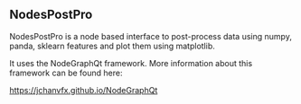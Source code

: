 ## NodesPostPro

NodesPostPro is a node based interface to post-process data using numpy, panda, sklearn features and plot them using matplotlib.

It uses the NodeGraphQt framework. More information about this framework can be found here:

<a href="https://jchanvfx.github.io/NodeGraphQt" target="_blank">https://jchanvfx.github.io/NodeGraphQt</a>
